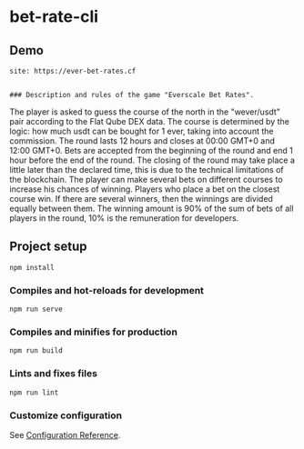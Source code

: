 # bet-rate-cli

## Demo
```
site: https://ever-bet-rates.cf


### Description and rules of the game "Everscale Bet Rates".
```
The player is asked to guess the course of the north in the "wever/usdt" pair according to the Flat Qube DEX data. The course is determined by the logic: how much usdt can be bought for 1 ever, taking into account the commission.
The round lasts 12 hours and closes at 00:00 GMT+0 and 12:00 GMT+0. Bets are accepted from the beginning of the round and end 1 hour before the end of the round. The closing of the round may take place a little later than the declared time, this is due to the technical limitations of the blockchain.
The player can make several bets on different courses to increase his chances of winning. Players who place a bet on the closest course win. If there are several winners, then the winnings are divided equally between them.
The winning amount is 90% of the sum of bets of all players in the round, 10% is the remuneration for developers.

## Project setup
```
npm install
```

### Compiles and hot-reloads for development
```
npm run serve
```

### Compiles and minifies for production
```
npm run build
```

### Lints and fixes files
```
npm run lint
```

### Customize configuration
See [Configuration Reference](https://cli.vuejs.org/config/).
